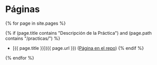 
# Páginas

{% for page in site.pages %}

  {% if (page.title contains "Descripción de la Práctica") and (page.path contains "/practicas/") %}
* [{{ page.title }}]({{ page.url }}) ([Página en el repo]({{site.repo_apuntes}}/tree/master/{{page.path}}))
  {% endif %}

{% endfor %}
